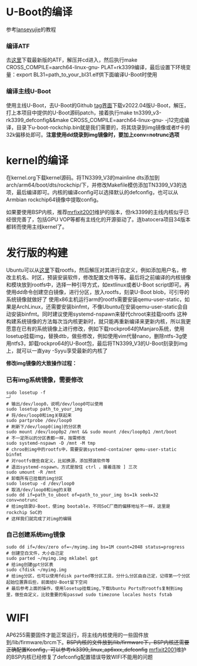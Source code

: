 # U-Boot的编译

参考[lanseyujie](https://github.com/lanseyujie/tn3399_v3)的教程

### 编译ATF

去[这里](https://github.com/ARM-software/arm-trusted-firmware/tags)下载最新版的ATF，解压并cd进入，然后执行make CROSS_COMPILE=aarch64-linux-gnu- PLAT=rk3399编译，最后设置下环境变量：export BL31=path_to_your_bl31.elf供下面编译U-Boot时使用

### 编译主线U-Boot

使用主线U-Boot，去U-Boot的Github [tag界面](https://github.com/u-boot/u-boot/tags)下载v2022.04版U-Boot，解压，打上本项目中提供的U-Boot源码patch，接着执行make tn3399_v3-rk3399_defconfig&&make CROSS_COMPILE=aarch64-linux-gnu- -j12完成编译，目录下u-boot-rockchip.bin就是我们需要的，将其烧录到img镜像或者tf卡的32k偏移处即可。**注意使用dd烧录到img镜像时，要加上conv=notrunc选项**

# kernel的编译

在kernel.org下载kernel源码。将TN3399_V3的mainline dts添加到arch/arm64/boot/dts/rockchip/下，并修改Makefile模仿添加TN3399_V3的选项，最后编译即可。内核的编译config可以选择默认的defconfig，也可以从Armbian rockchip64镜像中提取config。

如果要使用BSP内核，推荐[mrfixit2001](https://github.com/mrfixit2001/rockchip-kernel)维护的版本，但rk3399的主线内核似乎已经很完善了，包括GPU VOP等都有主线化的开源驱动了。连batocera项目34版本都转而使用主线kernel了。

# 发行版的构建

Ubuntu可以从[这里](http://mirrors.ustc.edu.cn/ubuntu-cdimage/ubuntu-base/releases/)下载rootfs，然后解压对其进行自定义，例如添加用户名，修改主机名、时区，预装安装软件，修改配置文件等等。最后将之前编译的内核镜像和模块放到rootfs中，选择一种引导方式，如extlinux或者U-Boot script即可。再使用dd命令创建空白镜像，进行分区，放入rootfs，刻录U-Boot blob，可引导的系统镜像就做好了
使用x86主机运行arm的rootfs需要安装qemu-user-static，如果是ArchLinux，还需要安装binfmt，不像Ubuntu在安装qemu-user-static会自动安装binfmt。同时建议使用systemd-nspawn来替代chroot来挂载rootfs
这种构建系统镜像的方法每次当内核更新时，就只能再重新编译来更新内核，所以我更愿意在已有的系统镜像上进行修改，例如下载rockpro64的Manjaro系统，使用losetup挂载img，替换dtb，做些修改，例如使用vim代替nano，删除ntfs-3g使用ntfs3，卸载rockpro64的U-Boot包，最后将TN3399_V3的U-Boot刻录到img上，就可以一直yay -Syyu享受最新的内核了

**修改img镜像的大致操作过程：**

### 已有img系统镜像，需要修改

```
sudo losetup -f                                                                                                ─╯
# 输出/dev/loop0，说明/dev/loop0可以使用
sudo losetup path_to_your_img
# 将/dev/loop0和img关联起来
sudo partprobe /dev/loop0
# 刷新下/dev/loop0(img)的分区表
sudo mount /dev/loop0p2 /mnt && sudo mount /dev/loop0p1 /mnt/boot
# 不一定所以的分区表都一样，按需修改
sudo systemd-nspawn -D /mnt -M tmp
# chroo到img中的rootfs中，需要安装systemd-container qemu-user-static binfmt
# 对rootfs做些自定义，比如换源，添加预装软件等
# 退出systemd-nspawn，方式是按住 ctrl ，接着连按 ] 三次
sudo umount -R /mnt
# 卸载所有已挂载的img分区
sudo losetup -d /dev/loop0
# 取消/dev/loop0和img的关联
sudo dd if=path_to_uboot of=path_to_your_img bs=1k seek=32 conv=notrunc
# 给img烧录U-Boot，使img bootable，不同SoC厂商的偏移地址不一样，这里是rockchip SoC的
# 这样我们就完成了对img的编辑
```

### 自己创建系统img镜像

```
sudo dd if=/dev/zero of=~/myimg.img bs=1M count=2048 status=progress
# 创建空白文件，大小自己定
sudo parted ~/myimg.img mklabel gpt
# 给img创建gpt分区表
sudo cfdisk ~/myimg.img
# 给img分区，也可以使用fdisk parted等分区工具，分什么分区由自己定，记得第一个分区起始位置靠后些，前面给U-Boot留下空间
# 最后参考上面的操作，使用losetup挂载img,下载Ubuntu Ports的rootfs复制到img里，做些自定义，比较重要的有passwd sudo timezone locales hosts fstab
```

# WIFI

AP6255需要固件才能正常运行，将主线内核使用的一些固件放到/lib/firmware/brcm下。~~BSP内核的文件放到/lib/firmware下，BSP内核还需要正确配置Kconfig，可以参考rk3399_linux_ap6xxx_defconfig~~  [mrfixit2001](https://github.com/mrfixit2001/rockchip-kernel)维护的BSP内核已经修复了defconfig配置错误导致WIFI不能用的问题
